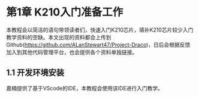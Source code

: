 # 第1章  K210入门准备工作



本教程会以简洁的语句带领读者们，快速入门K210芯片，填补K210芯片较少入门教学资料的空缺。本文出现的资料都会上传到Github(https://github.com/ALanStewart47/Project-Draco)，日后会根据反馈加入到其他代码管理平台，也会提供各个资料单独链接。



## 1.1 开发环境安装

嘉楠提供了基于VScode的IDE，本教程会使用该IDE进行入门教学。





